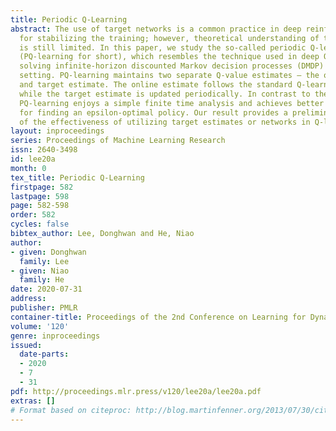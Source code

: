 ```yaml
---
title: Periodic Q-Learning
abstract: The use of target networks is a common practice in deep reinforcement learning
  for stabilizing the training; however, theoretical understanding of this technique
  is still limited. In this paper, we study the so-called periodic Q-learning algorithm
  (PQ-learning for short), which resembles the technique used in deep Q-learning for
  solving infinite-horizon discounted Markov decision processes (DMDP) in the tabular
  setting. PQ-learning maintains two separate Q-value estimates – the online estimate
  and target estimate. The online estimate follows the standard Q-learning update,
  while the target estimate is updated periodically. In contrast to the standard Q-learning,
  PQ-learning enjoys a simple finite time analysis and achieves better sample complexity
  for finding an epsilon-optimal policy. Our result provides a preliminary justification
  of the effectiveness of utilizing target estimates or networks in Q-learning algorithms.
layout: inproceedings
series: Proceedings of Machine Learning Research
issn: 2640-3498
id: lee20a
month: 0
tex_title: Periodic Q-Learning
firstpage: 582
lastpage: 598
page: 582-598
order: 582
cycles: false
bibtex_author: Lee, Donghwan and He, Niao
author:
- given: Donghwan
  family: Lee
- given: Niao
  family: He
date: 2020-07-31
address: 
publisher: PMLR
container-title: Proceedings of the 2nd Conference on Learning for Dynamics and Control
volume: '120'
genre: inproceedings
issued:
  date-parts:
  - 2020
  - 7
  - 31
pdf: http://proceedings.mlr.press/v120/lee20a/lee20a.pdf
extras: []
# Format based on citeproc: http://blog.martinfenner.org/2013/07/30/citeproc-yaml-for-bibliographies/
---
```

